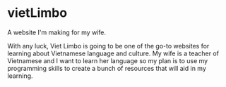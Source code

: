 # vietLimbo
A website I'm making for my wife.

With any luck, Viet Limbo is going to be one of the go-to websites for learning about Vietnamese language and culture. My wife is a teacher of Vietnamese and I want to learn her language so my plan is to use my programming skills to create a bunch of resources that will aid in my learning. 
